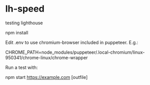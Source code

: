 # lh-speed
testing lighthouse

npm install

Edit .env to use chromium-browser included in puppeteer. E.g.:


CHROME_PATH=node_modules/puppeteer/.local-chromium/linux-950341/chrome-linux/chrome-wrapper


Run a test with:

npm start https://example.com [outfile]
